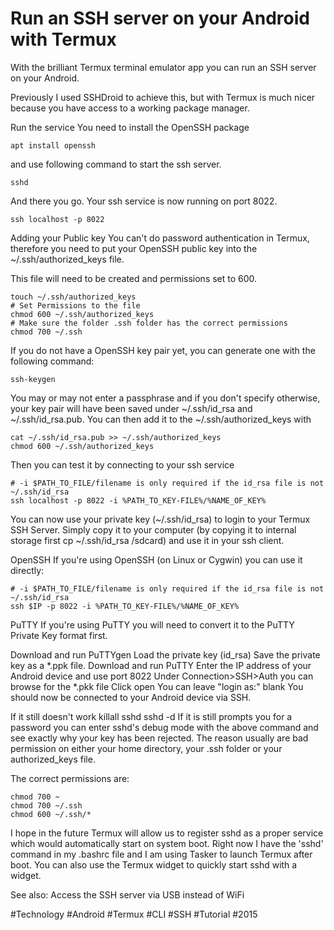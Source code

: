 # Run an SSH server on your Android with Termux

With the brilliant Termux terminal emulator app you can run an SSH server on your Android.

Previously I used SSHDroid to achieve this, but with Termux is much nicer because you have access to a working package manager.

Run the service
You need to install the OpenSSH package

    apt install openssh
and use following command to start the ssh server.

    sshd
And there you go. Your ssh service is now running on port 8022.

    ssh localhost -p 8022
Adding your Public key
You can't do password authentication in Termux, therefore you need to put your OpenSSH public key into the ~/.ssh/authorized_keys file.

This file will need to be created and permissions set to 600.

    touch ~/.ssh/authorized_keys
    # Set Permissions to the file
    chmod 600 ~/.ssh/authorized_keys
    # Make sure the folder .ssh folder has the correct permissions
    chmod 700 ~/.ssh
If you do not have a OpenSSH key pair yet, you can generate one with the following command:

    ssh-keygen
You may or may not enter a passphrase and if you don't specify otherwise, your key pair will have been saved under ~/.ssh/id_rsa and ~/.ssh/id_rsa.pub. You can then add it to the ~/.ssh/authorized_keys with

    cat ~/.ssh/id_rsa.pub >> ~/.ssh/authorized_keys
    chmod 600 ~/.ssh/authorized_keys
Then you can test it by connecting to your ssh service

    # -i $PATH_TO_FILE/filename is only required if the id_rsa file is not ~/.ssh/id_rsa
    ssh localhost -p 8022 -i %PATH_TO_KEY-FILE%/%NAME_OF_KEY%
You can now use your private key (~/.ssh/id_rsa) to login to your Termux SSH Server. Simply copy it to your computer (by copying it to internal storage first cp ~/.ssh/id_rsa /sdcard) and use it in your ssh client.

OpenSSH
If you're using OpenSSH (on Linux or Cygwin) you can use it directly:

    # -i $PATH_TO_FILE/filename is only required if the id_rsa file is not ~/.ssh/id_rsa
    ssh $IP -p 8022 -i %PATH_TO_KEY-FILE%/%NAME_OF_KEY%
PuTTY
If you're using PuTTY you will need to convert it to the PuTTY Private Key format first.

Download and run PuTTYgen
Load the private key (id_rsa)
Save the private key as a *.ppk file.
Download and run PuTTY
Enter the IP address of your Android device and use port 8022
Under Connection>SSH>Auth you can browse for the *.pkk file
Click open
You can leave "login as:" blank
You should now be connected to your Android device via SSH.

If it still doesn't work
    killall sshd
    sshd -d
If it is still prompts you for a password you can enter sshd's debug mode with the above command and see exactly why your key has been rejected. The reason usually are bad permission on either your home directory, your .ssh folder or your authorized_keys file.

The correct permissions are:

    chmod 700 ~
    chmod 700 ~/.ssh
    chmod 600 ~/.ssh/*
I hope in the future Termux will allow us to register sshd as a proper service which would automatically start on system boot. Right now I have the 'sshd' command in my .bashrc file and I am using Tasker to launch Termux after boot. You can also use the Termux widget to quickly start sshd with a widget.

See also: Access the SSH server via USB instead of WiFi

#Technology #Android #Termux #CLI #SSH #Tutorial #2015